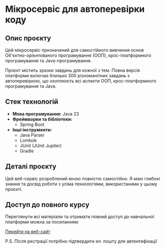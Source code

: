 # Мікросервіс для автоперевірки коду

## Опис проєкту

Цей мікросервіс призначений для самостійного вивчення основ Об'єктно-орієнтованого програмування (ООП), крос-платформного
програмування та Java-програмування.

Проєкт містить зразки завдань для кожної з тем. Повна версія платформи включає близько 300 різноманітних
завдань з автоперевіркою, що охоплюють всі аспекти ООП, крос-платформного програмування та Java.

## Стек технологій

- **Мова програмування:** Java 23
- **Фреймворки та бібліотеки:**
    - Spring Boot
- **Інші інструменти:**
    - Java Parser
    - Lombok
    - JUnit (JUnit Jupiter)
    - Gradle

## Деталі проєкту

Цей веб-сервіс розроблений мною повністю самостійно. Я маю глибокі знання та досвід роботи з усіма технологіями,
використаними у цьому проєкті.

## Доступ до повного курсу

Переглянути всі матеріали та отримати повний доступ до навчальної платформи можна за посиланням:

[Перейти на веб-сайт](https://js-java-learn-app.vercel.app/signup.html)

P.S. Після рестрації потрібно підтвердити ел. пошту для автентифікації
